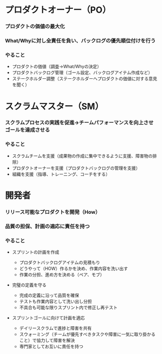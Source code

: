 
# プロダクトオーナー（PO）
    

### プロダクトの価値の最大化
### What/Whyに対し全責任を負い、バックログの優先順位付けを行う
### やること
- プロダクトの価値（調査→What/Whyの決定）
- プロダクトバックログ管理（ゴール設定、バックログアイテム作成など）
- ステークホルダー調整（ステークホルダーへプロダクトの価値に対する意見を聞く）

# スクラムマスター（SM）

###   スクラムプロセスの実践を促進→チームパフォーマンスを向上させゴールを達成させる 
###   やること
- スクラムチームを支援（成果物の作成に集中できるように支援、障害物の排除）
- プロダクトオーナーを支援（プロダクトバックログの管理を支援）
- 組織を支援（指導、トレーニング、コーチをする）
    

#   開発者
###   リリース可能なプロダクトを開発（How）
###   品質の担保、計画の適応に責任を持つ
###   やること
-  スプリントの計画を作成
	- プロダクトバックログアイテムの見積もり
	- どうやって（HOW）作るかを決め、作業内容を洗い出す
	-  作業の分担、進め方を決める（ペア、モブ）
-  完璧の定義を守る
	- 完成の定義に沿って品質を確保
	- テストも作業内容として洗い出し分担
	- 不具合も可能な限りスプリント内で修正し再テスト
    

-   スプリントゴールに向けて計画を適応
	- デイリースクラムで進捗と障害を共有
	- スウォーミング（チームが優先すべきタスクや障害に一気に取り掛かること）で協力して障害を解決
	-  専門家としてお互いに責任を持つ